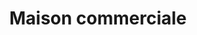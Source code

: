 ---
title: "Maison commerciale"
url: /kinshasa/maison-commerciale-mai-ndombe/
shop: grand magasin
---